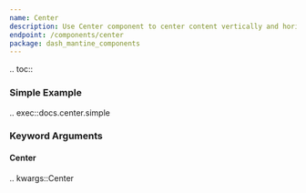 ```yaml
---
name: Center
description: Use Center component to center content vertically and horizontally.
endpoint: /components/center
package: dash_mantine_components
---
```


.. toc::

### Simple Example

.. exec::docs.center.simple

### Keyword Arguments

#### Center

.. kwargs::Center
